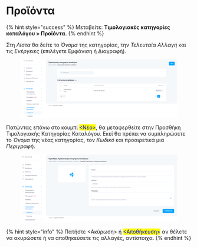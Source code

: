 # Προϊόντα

{% hint style="success" %}
Μεταβείτε: **Τιμολογιακές κατηγορίες καταλόγου > Προϊόντα.**
{% endhint %}

Στη _Λίστα_ θα δείτε το _Όνομα_ της κατηγορίας, την _Τελευταία Αλλαγή_ και τις _Ενέργειες_ (επιλέγετε Εμφάνιση ή Διαγραφή).

<figure><img src="../../.gitbook/assets/ScreenHunter 76 (1).png" alt=""><figcaption></figcaption></figure>

Πατώντας επάνω στο κουμπί <mark style="color:blue;"><Νέο></mark>, θα μεταφερθείτε στην Προσθήκη Τιμολογιακής Κατηγορίας Καταλόγου. Εκεί θα πρέπει να συμπληρώσετε το _Όνομα_ της νέας κατηγορίας, τον _Κωδικό_ και προαιρετικά μια _Περιγραφή_.&#x20;

<figure><img src="../../.gitbook/assets/ScreenHunter 77 (1).png" alt=""><figcaption></figcaption></figure>

{% hint style="info" %}
Πατήστε <Ακύρωση> ή <mark style="color:blue;"><Αποθήκευση></mark> αν θέλετε να ακυρώσετε ή να αποθηκεύσετε τις αλλαγές, αντίστοιχα.
{% endhint %}
